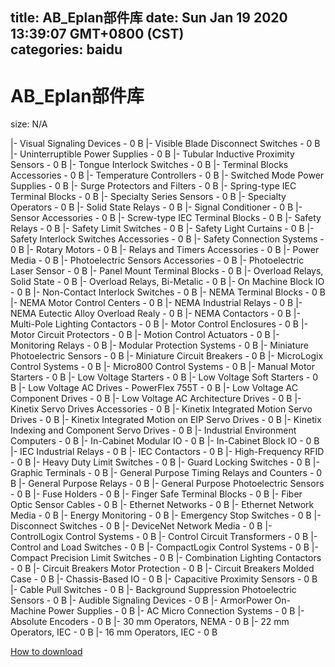 
title: AB_Eplan部件库
date: Sun Jan 19 2020 13:39:07 GMT+0800 (CST)    
categories: baidu
---

# AB_Eplan部件库
size: N/A
 
 
|- Visual Signaling Devices - 0 B
|- Visible Blade Disconnect Switches - 0 B
|- Uninterruptible Power Supplies - 0 B
|- Tubular Inductive Proximity Sensors - 0 B
|- Tongue Interlock Switches - 0 B
|- Terminal Blocks Accessories - 0 B
|- Temperature Controllers - 0 B
|- Switched Mode Power Supplies - 0 B
|- Surge Protectors and Filters - 0 B
|- Spring-type IEC Terminal Blocks - 0 B
|- Specialty Series Sensors - 0 B
|- Specialty Operators - 0 B
|- Solid State Relays - 0 B
|- Signal Conditioner - 0 B
|- Sensor Accessories - 0 B
|- Screw-type IEC Terminal Blocks - 0 B
|- Safety Relays - 0 B
|- Safety Limit Switches - 0 B
|- Safety Light Curtains - 0 B
|- Safety Interlock Switches Accessories - 0 B
|- Safety Connection Systems - 0 B
|- Rotary Motors - 0 B
|- Relays and Timers Accessories - 0 B
|- Power Media - 0 B
|- Photoelectric Sensors Accessories - 0 B
|- Photoelectric Laser Sensor - 0 B
|- Panel Mount Terminal Blocks - 0 B
|- Overload Relays, Solid State - 0 B
|- Overload Relays, Bi-Metalic - 0 B
|- On Machine Block IO - 0 B
|- Non-Contact Interlock Switches - 0 B
|- NEMA Terminal Blocks - 0 B
|- NEMA Motor Control Centers - 0 B
|- NEMA Industrial Relays - 0 B
|- NEMA Eutectic Alloy Overload Realy - 0 B
|- NEMA Contactors - 0 B
|- Multi-Pole Lighting Contactors - 0 B
|- Motor Control Enclosures - 0 B
|- Motor Circuit Protectors - 0 B
|- Motion Control Actuators - 0 B
|- Monitoring Relays - 0 B
|- Modular Protection Systems - 0 B
|- Miniature Photoelectric Sensors - 0 B
|- Miniature Circuit Breakers - 0 B
|- MicroLogix Control Systems - 0 B
|- Micro800 Control Systems - 0 B
|- Manual Motor Starters - 0 B
|- Low Voltage Starters - 0 B
|- Low Voltage Soft Starters - 0 B
|- Low Voltage AC Drives - PowerFlex 755T - 0 B
|- Low Voltage AC Component Drives - 0 B
|- Low Voltage AC Architecture Drives - 0 B
|- Kinetix Servo Drives Accessories - 0 B
|- Kinetix Integrated Motion Servo Drives - 0 B
|- Kinetix Integrated Motion on EIP Servo Drives - 0 B
|- Kinetix Indexing and Component Servo Drives - 0 B
|- Industrial Environment Computers - 0 B
|- In-Cabinet Modular IO - 0 B
|- In-Cabinet Block IO - 0 B
|- IEC Industrial Relays - 0 B
|- IEC Contactors - 0 B
|- High-Frequency RFID - 0 B
|- Heavy Duty Limit Switches - 0 B
|- Guard Locking Switches - 0 B
|- Graphic Terminals - 0 B
|- General Purpose Timing Relays and Counters - 0 B
|- General Purpose Relays - 0 B
|- General Purpose Photoelectric Sensors - 0 B
|- Fuse Holders - 0 B
|- Finger Safe Terminal Blocks - 0 B
|- Fiber Optic Sensor Cables - 0 B
|- Ethernet Networks - 0 B
|- Ethernet Network Media - 0 B
|- Energy Monitoring - 0 B
|- Emergency Stop Switches - 0 B
|- Disconnect Switches - 0 B
|- DeviceNet Network Media - 0 B
|- ControlLogix Control Systems - 0 B
|- Control Circuit Transformers - 0 B
|- Control and Load Switches - 0 B
|- CompactLogix Control Systems - 0 B
|- Compact Precision Limit Switches - 0 B
|- Combination Lighting Contactors - 0 B
|- Circuit Breakers Motor Protection - 0 B
|- Circuit Breakers Molded Case - 0 B
|- Chassis-Based IO - 0 B
|- Capacitive Proximity Sensors - 0 B
|- Cable Pull Switches - 0 B
|- Background Suppression Photoelectric Sensors - 0 B
|- Audible Signaling Devices - 0 B
|- ArmorPower On-Machine Power Supplies - 0 B
|- AC Micro Connection Systems - 0 B
|- Absolute Encoders - 0 B
|- 30 mm Operators, NEMA - 0 B
|- 22 mm Operators, IEC - 0 B
|- 16 mm Operators, IEC - 0 B

[How to download](https://bpcam.bemobtrk.com/go/2ceec3aa-1ca2-46d6-b9ff-aaa5c184517c?jno=3319)